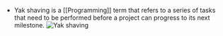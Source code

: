 - Yak shaving is a [[Programming]] term that refers to a series of tasks that need to be performed before a project can progress to its next milestone.
  ![Yak shaving](https://upload.wikimedia.org/wikipedia/commons/7/70/Yak_shaving.jpg)